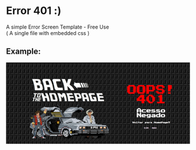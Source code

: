 # Error 401 :)

A simple Error Screen Template - Free Use <br>
( A single file with embedded css )


## Example:

![Example](/Example.png)

